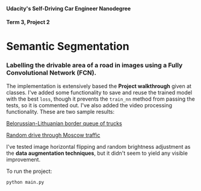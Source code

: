 #### Udacity's Self-Driving Car Engineer Nanodegree
#### Term 3, Project 2
# Semantic Segmentation

### Labelling the drivable area of a road in images using a Fully Convolutional Network (FCN).

The implementation is extensively based the **Project walkthrough** given at classes.
I've added some functionality to save and reuse the trained model with the best `loss`, though
it prevents the `train_nn` method from passing the tests, so it is commented out.
I've also added the video processing functionality. These are two sample results:

[Belorussian-Lithuanian border queue of trucks](https://youtu.be/tOUDx5okQ7c)

[Random drive through Moscow traffic](https://youtu.be/nInh6jpBchU)

I've tested image horizontal flipping and random brightness adjustment as the **data augmentation techniques**, but it didn't seem to yield any visible improvement.

To run the project:
```
python main.py
```
